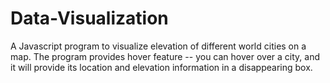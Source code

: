 # Data-Visualization

A Javascript program to visualize elevation of different world cities on a map. The program provides hover feature -- you can hover over a city, and it will provide its location and elevation information in a disappearing box.
